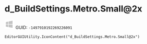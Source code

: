 # d_BuildSettings.Metro.Small@2x
![](/img/d_BuildSettings.Metro.Small@2x.png)
GUID: `-1497910192269226091`
```
EditorGUIUtility.IconContent("d_BuildSettings.Metro.Small@2x")
```
